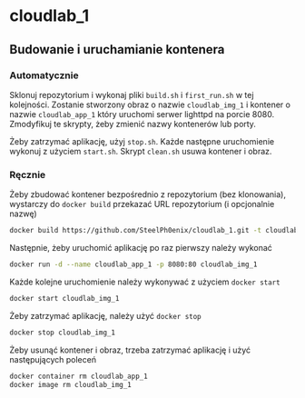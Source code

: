 # cloudlab_1

## Budowanie i uruchamianie kontenera

### Automatycznie

Sklonuj repozytorium i wykonaj pliki `build.sh` i `first_run.sh` w tej kolejności. Zostanie stworzony obraz o nazwie `cloudlab_img_1` i kontener o nazwie `cloudlab_app_1` który uruchomi serwer lighttpd na porcie 8080. Zmodyfikuj te skrypty, żeby zmienić nazwy kontenerów lub porty.

Żeby zatrzymać aplikację, użyj `stop.sh`. Każde następne uruchomienie wykonuj z użyciem `start.sh`. Skrypt `clean.sh` usuwa kontener i obraz.

### Ręcznie

Żeby zbudować kontener bezpośrednio z repozytorium (bez klonowania), wystarczy do `docker build` przekazać URL repozytorium (i opcjonalnie nazwę)

```sh
docker build https://github.com/SteelPh0enix/cloudlab_1.git -t cloudlab_img_1
```

Następnie, żeby uruchomić aplikację po raz pierwszy należy wykonać

```sh
docker run -d --name cloudlab_app_1 -p 8080:80 cloudlab_img_1
```

Każde kolejne uruchomienie należy wykonywać z użyciem `docker start`

```sh
docker start cloudlab_img_1
```

Żeby zatrzymać aplikację, należy użyć `docker stop`

```sh
docker stop cloudlab_img_1
```

Żeby usunąć kontener i obraz, trzeba zatrzymać aplikację i użyć następujących poleceń

```sh
docker container rm cloudlab_app_1
docker image rm cloudlab_img_1
```